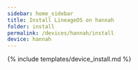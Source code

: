 ```yaml
---
sidebar: home_sidebar
title: Install LineageOS on hannah
folder: install
permalink: /devices/hannah/install
device: hannah
---
```

{% include templates/device_install.md %}
